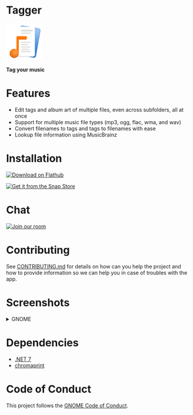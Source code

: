 # Tagger
<img src="NickvisionTagger.Shared/Resources/org.nickvision.tagger.png" width="100" height="100"/>

 **Tag your music**

# Features
- Edit tags and album art of multiple files, even across subfolders, all at once
- Support for multiple music file types (mp3, ogg, flac, wma, and wav)
- Convert filenames to tags and tags to filenames with ease
- Lookup file information using MusicBrainz

# Installation

<a href='https://flathub.org/apps/details/org.nickvision.tagger'><img width='140' alt='Download on Flathub' src='https://flathub.org/assets/badges/flathub-badge-en.png'/></a>

<a href="https://snapcraft.io/tagger"><img width='140' alt="Get it from the Snap Store" src="https://snapcraft.io/static/images/badges/en/snap-store-black.svg"/></a>

# Chat
<a href='https://matrix.to/#/#nickvision:matrix.org'><img width='140' alt='Join our room' src='https://user-images.githubusercontent.com/17648453/196094077-c896527d-af6d-4b43-a5d8-e34a00ffd8f6.png'/></a>

# Contributing

See [CONTRIBUTING.md](CONTRIBUTING.md) for details on how can you help the project and how to provide information so we can help you in case of troubles with the app.


# Screenshots

<details>
 <summary>GNOME</summary>

 ![GNOMELight](NickvisionTagger.GNOME/Screenshots/Light.png)
 ![GNOMEDark](NickvisionTagger.GNOME/Screenshots/Dark.png)
</details>

# Dependencies
- [.NET 7](https://dotnet.microsoft.com/en-us/)
- [chromaprint](https://acoustid.org/chromaprint)

# Code of Conduct

This project follows the [GNOME Code of Conduct](https://wiki.gnome.org/Foundation/CodeOfConduct).
